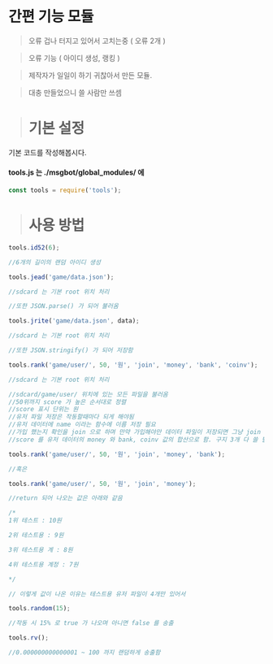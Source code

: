 간편 기능 모듈
======================

> 오류 겁나 터지고 있어서 고치는중 ( 오류 2개 )

> 오류 기능 ( 아이디 생성, 랭킹 )

> 제작자가 일일이 하기 귀찮아서 만든 모듈.

> 대충 만들었으니 쓸 사람만 쓰셈

> # 기본 설정

기본 코드를 작성해봅시다.

#### tools.js 는 ./msgbot/global_modules/ 에

```javascript
const tools = require('tools');
```

> #  사용 방법

```javascript
tools.id52(6);

//6개의 길이의 랜덤 아이디 생성

tools.jead('game/data.json');

//sdcard 는 기본 root 위치 처리

//또한 JSON.parse() 가 되어 불러옴

tools.jrite('game/data.json', data);

//sdcard 는 기본 root 위치 처리

//또한 JSON.stringify() 가 되어 저장함

tools.rank('game/user/', 50, '원', 'join', 'money', 'bank', 'coinv');

//sdcard 는 기본 root 위치 처리

//sdcard/game/user/ 위치에 있는 모든 파일을 불러옴
//50위까지 score 가 높은 순서대로 정렬
//score 표시 단위는 원
//유저 파일 저장은 작동할때마다 되게 해야됨
//유저 데이터에 name 이라는 함수에 이름 저장 필요
//가입 했는지 확인을 join 으로 하며 만약 가입해야만 데이터 파일이 저장되면 그냥 join 값을 0이 아닌걸로 저장시키면 됨
//score 를 유저 데이터의 money 와 bank, coinv 값의 합산으로 함. 구지 3개 다 쓸 필요는 없고 아래와 같이 해도 됨

tools.rank('game/user/', 50, '원', 'join', 'money', 'bank');

//혹은

tools.rank('game/user/', 50, '원', 'join', 'money');

//return 되어 나오는 값은 아래와 같음

/*
1위 테스트 : 10원

2위 테스트용 : 9원

3위 테스트용 계 : 8원

4위 테스트용 계정 : 7원

*/

// 이렇게 값이 나온 이유는 테스트용 유저 파일이 4개만 있어서

tools.random(15);

//작동 시 15% 로 true 가 나오며 아니면 false 를 송출

tools.rv();

//0.000000000000001 ~ 100 까지 랜덤하게 송출함

```
